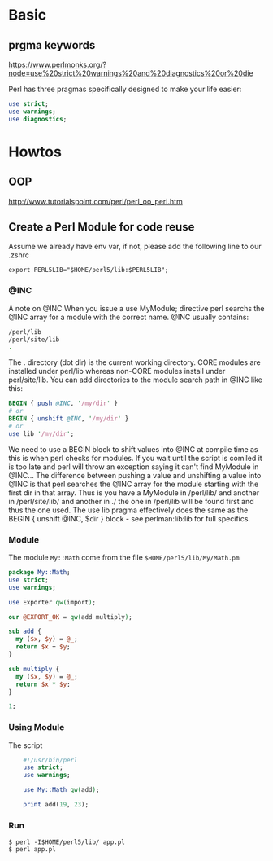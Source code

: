 # Basic

## prgma keywords

https://www.perlmonks.org/?node=use%20strict%20warnings%20and%20diagnostics%20or%20die

Perl has three pragmas specifically designed to make your life easier:
```perl
use strict;
use warnings;
use diagnostics;
```

# Howtos

## OOP
http://www.tutorialspoint.com/perl/perl_oo_perl.htm

## Create a Perl Module for code reuse

Assume we already have env var, if not, please add the following line to our .zshrc

    export PERL5LIB="$HOME/perl5/lib:$PERL5LIB";

### @INC

A note on @INC
When you issue a use MyModule; directive perl searchs the @INC array for a module with the correct name. @INC usually contains:
```sh
/perl/lib 
/perl/site/lib
.
```
The . directory (dot dir) is the current working directory. CORE modules are installed under perl/lib whereas non-CORE modules install under perl/site/lib. You can add directories to the module search path in @INC like this:
```perl
BEGIN { push @INC, '/my/dir' }
# or
BEGIN { unshift @INC, '/my/dir' }
# or
use lib '/my/dir';
```
We need to use a BEGIN block to shift values into @INC at compile time as this is when perl checks for modules. If you wait until the script is comiled it is too late and perl will throw an exception saying it can't find MyModule in @INC... The difference between pushing a value and unshifting a value into @INC is that perl searches the @INC array for the module starting with the first dir in that array. Thus is you have a MyModule in /perl/lib/ and another in /perl/site/lib/ and another in ./ the one in /perl/lib will be found first and thus the one used. The use lib pragma effectively does the same as the BEGIN { unshift @INC, $dir } block - see perlman:lib:lib for full specifics.

### Module

The module `My::Math` come from the file `$HOME/perl5/lib/My/Math.pm`

```perl
package My::Math;
use strict;
use warnings;

use Exporter qw(import);

our @EXPORT_OK = qw(add multiply);

sub add {
  my ($x, $y) = @_;
  return $x + $y;
}

sub multiply {
  my ($x, $y) = @_;
  return $x * $y;
}

1;
```

### Using Module

The script
```perl
    #!/usr/bin/perl
    use strict;
    use warnings;

    use My::Math qw(add);

    print add(19, 23);
```

### Run

    $ perl -I$HOME/perl5/lib/ app.pl
    $ perl app.pl

